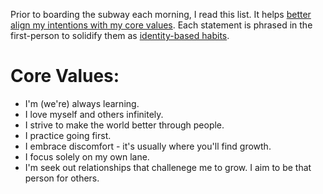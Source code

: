 Prior to boarding the subway each morning, I read this list. It helps [better align my intentions with my core values](http://jamesclear.com/values-choices). Each statement is phrased in the first-person to solidify them as [identity-based habits](http://jamesclear.com/identity-votes).

# Core Values:

- I'm (we're) always learning.
- I love myself and others infinitely.
- I strive to make the world better through people.
- I practice going first.
- I embrace discomfort - it's usually where you'll find growth.
- I focus solely on my own lane.
- I'm seek out relationships that challenege me to grow. I aim to be that person for others.

